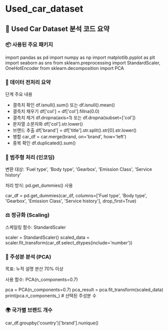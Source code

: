 # Used_car_dataset

## 🚗 Used Car Dataset 분석 코드 요약

### 📦 사용된 주요 패키지

import pandas as pd
import numpy as np
import matplotlib.pyplot as plt
import seaborn as sns
from sklearn.preprocessing import StandardScaler, OneHotEncoder
from sklearn.decomposition import PCA

### 🧹 데이터 전처리 요약

단계	주요 내용
- 결측치 확인	df.isnull().sum() 또는 df.isnull().mean()
- 결측치 채우기	df['col'] = df['col'].fillna(0.0)
- 결측치 제거	df.dropna(axis=1) 또는 df.dropna(subset=['col'])
- 문자열 소문자화	df['col'].str.lower()
- 브랜드 추출	df['brand'] = df['title'].str.split().str[0].str.lower()
- 병합	car_df = car.merge(brand, on='brand', how='left')
- 중복 확인	df.duplicated().sum()

### 🧬 범주형 처리 (인코딩)

변환 대상:
'Fuel type', 'Body type', 'Gearbox', 'Emission Class', 'Service history'

처리 방식: pd.get_dummies() 사용

car_df = pd.get_dummies(car_df, columns=['Fuel type', 'Body type', 'Gearbox', 'Emission Class', 'Service history'], drop_first=True)

### ⚖️ 정규화 (Scaling)
스케일링 함수: StandardScaler

scaler = StandardScaler()
scaled_data = scaler.fit_transform(car_df.select_dtypes(include='number'))

### 🧪 주성분 분석 (PCA)
목표: 누적 설명 분산 70% 이상

사용 함수: PCA(n_components=0.7)

pca = PCA(n_components=0.7)
pca_result = pca.fit_transform(scaled_data)
print(pca.n_components_)  # 선택된 주성분 수

### 🌍 국가별 브랜드 개수

car_df.groupby('country')['brand'].nunique()
